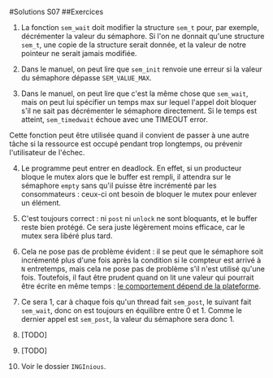 #Solutions S07
##Exercices
1. La fonction `sem_wait` doit modifier la structure `sem_t` pour, par exemple, décrémenter la valeur du sémaphore.
  Si l'on ne donnait qu'une structure `sem_t`, une copie de la structure serait donnée, et la valeur de notre pointeur ne serait jamais modifiée.

2. Dans le manuel, on peut lire que `sem_init` renvoie une erreur si la valeur du sémaphore dépasse `SEM_VALUE_MAX`.

3. Dans le manuel, on peut lire que c'est la même chose que `sem_wait`, mais on peut lui spécifier un temps max sur lequel l'appel doit bloquer s'il ne sait pas décrémenter le sémaphore directement. Si le temps est atteint, `sem_timedwait` échoue avec une TIMEOUT error.

  Cette fonction peut être utilisée quand il convient de passer à une autre tâche si la ressource est occupé pendant trop longtemps, ou prévenir l'utilisateur de l'échec.

4. Le programme peut entrer en deadlock. En effet, si un producteur bloque le mutex alors que le buffer est rempli, il attendra sur le sémaphore `empty` sans qu'il puisse être incrémenté par les consommateurs : ceux-ci ont besoin de bloquer le mutex pour enlever un élément.

5. C'est toujours correct : ni `post` ni `unlock` ne sont bloquants, et le buffer reste bien protégé. Ce sera juste légèrement moins efficace, car le mutex sera libéré plus tard.

6. Cela ne pose pas de problème évident : il se peut que le sémaphore soit incrémenté plus d'une fois après la condition si le compteur est arrivé à `N` entretemps, mais cela ne pose pas de problème s'il n'est utilisé qu'une fois. Toutefois, il faut être prudent quand on lit une valeur qui pourrait être écrite en même temps : [le comportement dépend de la plateforme](http://stackoverflow.com/questions/1350994/is-it-safe-to-read-an-integer-variable-thats-being-concurrently-modified-withou).

7. Ce sera 1, car à chaque fois qu'un thread fait `sem_post`, le suivant fait `sem_wait`, donc on est toujours en équilibre entre 0 et 1. Comme le dernier appel est `sem_post`, la valeur du sémaphore sera donc 1.

8. [TODO]

9. [TODO]

10. Voir le dossier `INGInious`.
